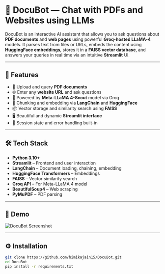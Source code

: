 # 🧠 DocuBot — Chat with PDFs and Websites using LLMs

DocuBot is an interactive AI assistant that allows you to ask questions about **PDF documents** and **web pages** using powerful **Groq-hosted LLaMA-4** models. It parses text from files or URLs, embeds the content using **HuggingFace embeddings**, stores it in a **FAISS vector database**, and answers your queries in real time via an intuitive **Streamlit** UI.

---

## 🚀 Features

- 📄 Upload and query **PDF documents**
- 🌐 Enter any **website URL** and ask questions
- 🧠 Powered by **Meta-LLaMA 4-Scout** model via Groq
- 🧩 Chunking and embedding via **LangChain** and **HuggingFace**
- 📦 Vector storage and similarity search using **FAISS**
- 🖥️ Beautiful and dynamic **Streamlit interface**
- 💾 Session state and error handling built-in

---

## 🛠️ Tech Stack

- **Python 3.10+**
- **Streamlit** – Frontend and user interaction
- **LangChain** – Document loading, chaining, embedding
- **HuggingFace Transformers** – Embeddings
- **FAISS** – Vector similarity search
- **Groq API** – For Meta-LLaMA 4 model
- **BeautifulSoup4** – Web scraping
- **PyMuPDF** – PDF parsing

---

## 📸 Demo

![DocuBot Screenshot](screenshot.png)

---

## ⚙️ Installation

```bash
git clone https://github.com/himikajain15/DocuBot.git
cd DocuBot
pip install -r requirements.txt
